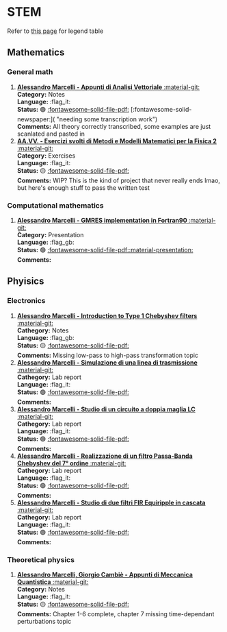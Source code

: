 # STEM

Refer to [this page](https://free-open-source-learning.github.io/fosl-site/legend/) for legend table

## Mathematics

### General math

 1. [**Alessandro Marcelli - Appunti di Analisi Vettoriale** :material-git:](https://github.com/Free-Open-Source-Learning/analisi-vettoriale "Git repo")   
     **Category:** Notes  
     **Language:** :flag_it:  
     **Status:** :green_circle: [:fontawesome-solid-file-pdf:](https://github.com/Free-Open-Source-Learning/analisi-vettoriale/blob/main/analisi_vettoriale.pdf "PDF available") [:fontawesome-solid-newspaper:]( "needing some transcription work")  
     **Comments:** All theory correctly transcribed, some examples are just scanlated and pasted in  
 2. [**AA.VV. - Esercizi svolti di Metodi e Modelli Matematici per la Fisica 2** :material-git:  ](https://lmao.damettere/repo "Git repo")  
     **Category:** Exercises  
     **Language:** :flag_it:  
     **Status:** :yellow_circle: [:fontawesome-solid-file-pdf:](https://lmao.damettere/doc.pdf "PDF available")  
     **Comments:** WIP? This is the kind of project that never really ends lmao, but here's enough stuff to pass the written test

### Computational mathematics 

1. [**Alessandro Marcelli - GMRES implementation in Fortran90** :material-git:](https://lmao.damettere/repo "Git repo")  
     **Category:** Presentation  
     **Language:** :flag_gb:  
     **Status:** :green_circle: [:fontawesome-solid-file-pdf:](https://lmao.damettere/doc.pdf "PDF available")[:material-presentation:](https:/lmao.damettere/file.odt "ODT available")  
     **Comments:**

## Phyisics

### Electronics

 1. [**Alessandro Marcelli - Introduction to Type 1 Chebyshev filters** :material-git:  ](https://lmao.damettere/repo "Git repo")  
     **Cathegory:** Notes  
     **Language:** :flag_gb:  
     **Status:** :yellow_circle:  [:fontawesome-solid-file-pdf:](https://lmao.damettere/doc.pdf "PDF available")  
     **Comments:** Missing low-pass to high-pass transformation topic
 2. [**Alessandro Marcelli - Simulazione di una linea di trasmissione** :material-git:](https://lmao.damettere/repo "Git repo")  
     **Cathegory:** Lab report  
     **Language:** :flag_it:  
     **Status:** :green_circle:  [:fontawesome-solid-file-pdf:](https://lmao.damettere/doc.pdf "PDF available")  
     **Comments:** 
 3. [**Alessandro Marcelli - Studio di un circuito a doppia maglia LC** :material-git:](https://lmao.damettere/repo "Git repo")  
     **Cathegory:** Lab report  
     **Language:** :flag_it:  
     **Status:** :green_circle:  [:fontawesome-solid-file-pdf:](https://lmao.damettere/doc.pdf "PDF available")  
     **Comments:** 
 4. [**Alessandro Marcelli - Realizzazione di un filtro Passa-Banda Chebyshev del 7° ordine** :material-git:](https://lmao.damettere/repo "Git repo")  
     **Cathegory:** Lab report  
     **Language:** :flag_it:  
     **Status:** :green_circle:  [:fontawesome-solid-file-pdf:](https://lmao.damettere/doc.pdf "PDF available")  
     **Comments:** 
 5. [**Alessandro Marcelli - Studio di due filtri FIR Equiripple in cascata** :material-git:](https://lmao.damettere/repo "Git repo")  
     **Cathegory:** Lab report  
     **Language:** :flag_it:  
     **Status:** :green_circle:  [:fontawesome-solid-file-pdf:](https://lmao.damettere/doc.pdf "PDF available")  
     **Comments:** 

### Theoretical physics

 1. [**Alessandro Marcelli, Giorgio Cambiè - Appunti di Meccanica Quantistica** :material-git:  ](https://github.com/Free-Open-Source-Learning/quantum-mechanics "Git repo")  
     **Category:** Notes  
     **Language:** :flag_it:  
     **Status:** :yellow_circle:  [:fontawesome-solid-file-pdf:](https://github.com/Free-Open-Source-Learning/quantum-mechanics/blob/main/meccanica_quantistica.pdf "PDF available")  
     **Comments:** Chapter 1-6 complete, chapter 7 missing time-dependant perturbations topic

